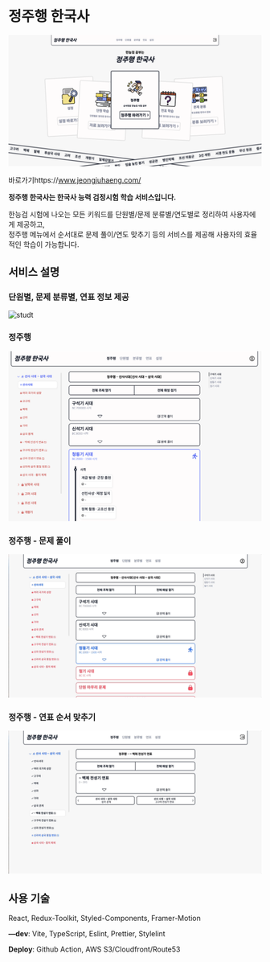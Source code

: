 # 정주행 한국사

![home](/docs/home.png)

바로가기https://www.jeongjuhaeng.com/

**정주행 한국사는 한국사 능력 검정시험 학습 서비스입니다.**

한능검 시험에 나오는 모든 키워드를 단원별/문제 분류별/연도별로 정리하여 사용자에게 제공하고,<br/>
정주행 메뉴에서 순서대로 문제 풀이/연도 맞추기 등의 서비스를 제공해 사용자의 효율적인 학습이 가능합니다.

## 서비스 설명

### 단원별, 문제 분류별, 연표 정보 제공

![studt](/docs/study.gif)

### 정주행

![jjh](/docs/jjh.png)

### 정주행 - 문제 풀이

![studt](/docs/quiz.gif)

### 정주행 - 연표 순서 맞추기

![studt](/docs/time.gif)

## 사용 기술

React, Redux-Toolkit, Styled-Components, Framer-Motion

**—dev**: Vite, TypeScript, Eslint, Prettier, Stylelint

**Deploy**: Github Action, AWS S3/Cloudfront/Route53
